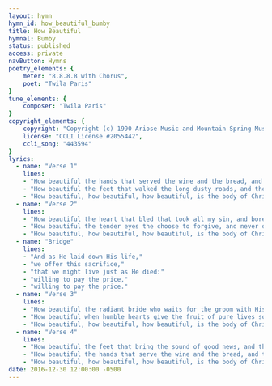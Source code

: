```yaml
---
layout: hymn
hymn_id: how_beautiful_bumby
title: How Beautiful
hymnal: Bumby
status: published
access: private
navButton: Hymns
poetry_elements: {
    meter: "8.8.8.8 with Chorus",
    poet: "Twila Paris"
}
tune_elements: {
    composer: "Twila Paris"
}
copyright_elements: {
    copyright: "Copyright (c) 1990 Ariose Music and Mountain Spring Music",
    license: "CCLI License #2055442",
    ccli_song: "443594"
}
lyrics:
  - name: "Verse 1"
    lines:
    - "How beautiful the hands that served the wine and the bread, and the sons of the earth."
    - "How beautiful the feet that walked the long dusty roads, and the hill to the cross."
    - "How beautiful, how beautiful, how beautiful, is the body of Christ."
  - name: "Verse 2"
    lines:
    - "How beautiful the heart that bled that took all my sin, and bore it instead."
    - "How beautiful the tender eyes the choose to forgive, and never despise."
    - "How beautiful, how beautiful, how beautiful, is the body of Christ."
  - name: "Bridge"
    lines:
    - "And as He laid down His life,"
    - "we offer this sacrifice,"
    - "that we might live just as He died:"
    - "willing to pay the price,"
    - "willing to pay the price."
  - name: "Verse 3"
    lines:
    - "How beautiful the radiant bride who waits for the groom with His light in her eyes."
    - "How beautiful when humble hearts give the fruit of pure lives so that others may live."
    - "How beautiful, how beautiful, how beautiful, is the body of Christ."
  - name: "Verse 4"
    lines:
    - "How beautiful the feet that bring the sound of good news, and the love of the King."
    - "How beautiful the hands that serve the wine and the bread, and the sons of the earth."
    - "How beautiful, how beautiful, how beautiful, is the body of Christ."
date: 2016-12-30 12:00:00 -0500
---
```

